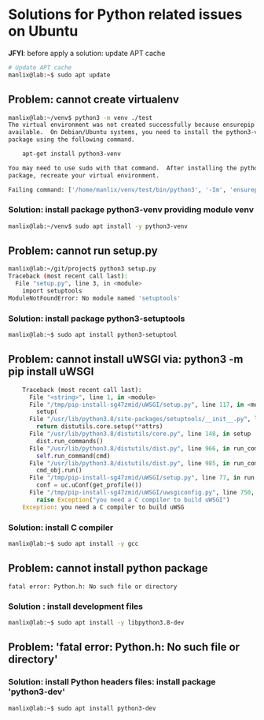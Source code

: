 # Solutions for Python related issues on Ubuntu

**JFYI**: before apply a solution: update APT cache
```bash
# Update APT cache
manlix@lab:~$ sudo apt update
```

## Problem: cannot create virtualenv

```bash
manlix@lab:~/venv$ python3 -m venv ./test
The virtual environment was not created successfully because ensurepip is not
available.  On Debian/Ubuntu systems, you need to install the python3-venv
package using the following command.

    apt-get install python3-venv

You may need to use sudo with that command.  After installing the python3-venv
package, recreate your virtual environment.

Failing command: ['/home/manlix/venv/test/bin/python3', '-Im', 'ensurepip', '--upgrade', '--default-pip']
```

### Solution: install package **python3-venv** providing module **venv**

```bash
manlix@lab:~/venv$ sudo apt install -y python3-venv
```

## Problem: cannot run setup.py

```bash
manlix@lab:~/git/project$ python3 setup.py 
Traceback (most recent call last):
  File "setup.py", line 3, in <module>
    import setuptools
ModuleNotFoundError: No module named 'setuptools'
```

### Solution: install package python3-setuptools

```bash
manlix@lab:~$ sudo apt install python3-setuptool
```

## Problem: cannot install uWSGI via: python3 -m pip install uWSGI

```python
    Traceback (most recent call last):
      File "<string>", line 1, in <module>
      File "/tmp/pip-install-sg47zmid/uWSGI/setup.py", line 117, in <module>
        setup(
      File "/usr/lib/python3.8/site-packages/setuptools/__init__.py", line 145, in setup
        return distutils.core.setup(**attrs)
      File "/usr/lib/python3.8/distutils/core.py", line 148, in setup
        dist.run_commands()
      File "/usr/lib/python3.8/distutils/dist.py", line 966, in run_commands
        self.run_command(cmd)
      File "/usr/lib/python3.8/distutils/dist.py", line 985, in run_command
        cmd_obj.run()
      File "/tmp/pip-install-sg47zmid/uWSGI/setup.py", line 77, in run
        conf = uc.uConf(get_profile())
      File "/tmp/pip-install-sg47zmid/uWSGI/uwsgiconfig.py", line 750, in __init__
        raise Exception("you need a C compiler to build uWSGI")
    Exception: you need a C compiler to build uWSG
```

### Solution: install C compiler

```bash
manlix@lab:~$ sudo apt install -y gcc
```

## Problem: cannot install python package

```
fatal error: Python.h: No such file or directory
```

### Solution : install development files

```bash
manlix@lab:~$ sudo apt install -y libpython3.8-dev
```

## Problem: 'fatal error: Python.h: No such file or directory'


### Solution: install Python headers files: install package 'python3-dev'

```bash
manlix@lab:~$ sudo apt install python3-dev
```
